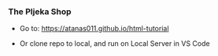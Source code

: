 ### The Pljeka Shop

- Go to: https://atanas011.github.io/html-tutorial

- Or clone repo to local, and run on Local Server in VS Code
